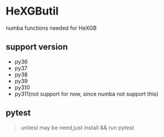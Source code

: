 # HeXGButil
numba functions needed for HeXGB

## support version

- py36
- py37
- py38
- py39
- py310
- py311(not support for now, since numba not support this)
## pytest

> unitest may be need,just install && run pytest
